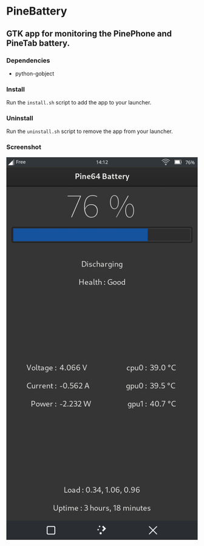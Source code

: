 # PineBattery

## GTK app for monitoring the PinePhone and PineTab battery.

### Dependencies

* python-gobject

### Install

Run the `install.sh` script to add the app to your launcher.

### Uninstall

Run the `uninstall.sh` script to remove the app from your launcher.

### Screenshot

![pinephone_screenshot](img/Screenshot_PP.png)